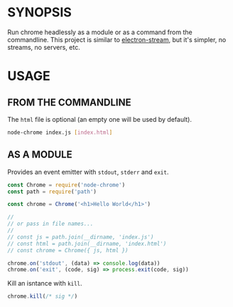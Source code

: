# SYNOPSIS
Run chrome headlessly as a module or as a command from the commandline. This
project is similar to [electron-stream](https://github.com/juliangruber/electron-stream),
but it's simpler, no streams, no servers, etc.

# USAGE

## FROM THE COMMANDLINE
The `html` file is optional (an empty one will be used by default).

```bash
node-chrome index.js [index.html]
```

## AS A MODULE
Provides an event emitter with `stdout`, `stderr` and `exit`.

```js
const Chrome = require('node-chrome')
const path = require('path')

const chrome = Chrome('<h1>Hello World</h1>')

//
// or pass in file names...
//
// const js = path.join(__dirname, 'index.js')
// const html = path.join(__dirname, 'index.html')
// const chrome = Chrome({ js, html })

chrome.on('stdout', (data) => console.log(data))
chrome.on('exit', (code, sig) => process.exit(code, sig))
```

Kill an isntance with `kill`.

```js
chrome.kill(/* sig */)
```
